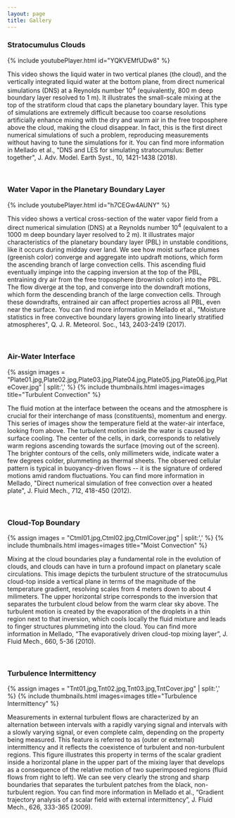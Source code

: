 ```yaml
---
layout: page
title: Gallery
---
```


### Stratocumulus Clouds

{% include youtubePlayer.html id="YQKVEMfUDw8" %}

This video shows the liquid water in two vertical planes (the cloud), and the vertically integrated liquid water at the bottom plane, from direct numerical simulations (DNS) at a Reynolds number 10<sup>4</sup> (equivalently, 800 m deep boundary layer resolved to 1 m). It illustrates the small-scale mixing at the top of the stratiform cloud that caps the planetary boundary layer. This type of simulations are extremely difficult because too coarse resolutions artificially enhance mixing with the dry and warm air in the free troposphere above the cloud, making the cloud disappear. In fact, this is the first direct numerical simulations of such a problem, reproducing measurements without having to tune the simulations for it. You can find more information in Mellado et al., "DNS and LES for simulating stratocumulus: Better together", J. Adv. Model. Earth Syst., 10, 1421-1438 (2018).

<br>

### Water Vapor in the Planetary Boundary Layer

{% include youtubePlayer.html id="h7CEGw4AUNY" %}

This video shows a vertical cross-section of the water vapor field from a direct numerical simulation (DNS) at a Reynolds number 10<sup>4</sup> (equivalent to a 1000 m deep boundary layer resolved to 2 m). It illustrates major characteristics of the planetary boundary layer (PBL) in unstable conditions, like it occurs during midday over land. We see how moist surface plumes (greenish color) converge and aggregate into updraft motions, which form the ascending branch of large convection cells. This ascending fluid eventually impinge into the capping inversion at the top of the PBL, entraining dry air from the free troposphere (brownish color) into the PBL. The flow diverge at the top, and converge into the downdraft motions, which form the descending branch of the large convection cells. Through these downdrafts, entrained air can affect properties across all PBL, even near the surface. You can find more information in Mellado et al., "Moisture statistics in free convective boundary layers growing into linearly stratified atmospheres", Q. J. R. Meteorol. Soc., 143, 2403-2419 (2017).

<br>

### Air-Water Interface

{% assign images = "Plate01.jpg,Plate02.jpg,Plate03.jpg,Plate04.jpg,Plate05.jpg,Plate06.jpg,PlateCover.jpg" | split:',' %}
{% include thumbnails.html
  images=images
  title="Turbulent Convection"
  %}

The fluid motion at the interface between the oceans and the atmosphere is crucial for their interchange of mass (constituents), momentum and energy. This series of images show the temperature field at the water-air interface, looking from above. The turbulent motion inside the water is caused by surface cooling. The center of the cells, in dark, corresponds to relatively warm regions ascending towards the surface (moving out of the screen). The brighter contours of the cells, only millimeters wide, indicate water a few degrees colder, plummeting as thermal sheets. The observed cellular pattern is typical in buoyancy-driven flows -- it is the signature of ordered motions amid random fluctuations. You can find more information in Mellado, "Direct numerical simulation of free convection over a heated plate", J. Fluid Mech., 712, 418-450 (2012).

<br>

### Cloud-Top Boundary

{% assign images = "Ctml01.jpg,Ctml02.jpg,CtmlCover.jpg" | split:',' %}
{% include thumbnails.html
  images=images
  title="Moist Convection"
  %}

Mixing at the cloud boundaries play a fundamental role in the evolution of clouds, and clouds can have in turn a profound impact on planetary scale circulations. This image depicts the turbulent structure of the stratocumulus cloud-top inside a vertical plane in terms of the magnitude of the temperature gradient,  resolving scales from 4 meters down to  about 4 milimeters. The upper horizontal stripe corresponds to the inversion that separates the turbulent cloud below from the warm clear sky above. The turbulent motion is created by the evaporation of the droplets in a thin region next to that inversion, which cools locally the fluid mixture and leads to finger structures plummeting into the cloud. You can find more information in Mellado, “The evaporatively driven cloud-top mixing layer”, J. Fluid Mech., 660, 5-36 (2010).

<br>

### Turbulence Intermittency

{% assign images = "Tnt01.jpg,Tnt02.jpg,Tnt03.jpg,TntCover.jpg" | split:',' %}
{% include thumbnails.html
  images=images
  title="Turbulence Intermittency"
  %}

Measurements in external turbulent flows are characterized by an alternation between intervals with a rapidly varying signal and intervals with a slowly varying signal, or even complete calm, depending on the property being measured. This feature is referred to as (outer or external) intermittency and it reflects the coexistence of turbulent and non-turbulent regions. This figure illustrates this property in terms of the scalar gradient inside a horizontal plane in the upper part of the mixing layer that develops as a consequence of the relative motion of two superimposed regions (fluid flows from right to left). We can see very clearly the strong and sharp boundaries that separates the turbulent patches from the black, non-turbulent region. You can find more information in Mellado et al., “Gradient trajectory analysis of a scalar field with external intermittency”, J. Fluid Mech., 626, 333-365 (2009).
